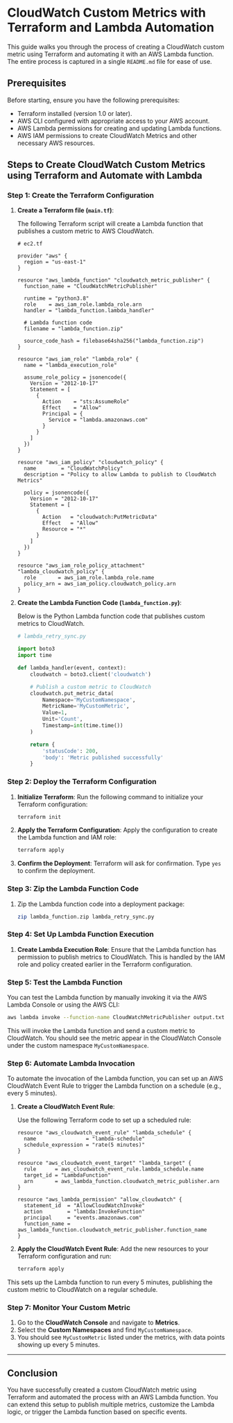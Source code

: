 
# CloudWatch Custom Metrics with Terraform and Lambda Automation

This guide walks you through the process of creating a CloudWatch custom metric using Terraform and automating it with an AWS Lambda function. The entire process is captured in a single `README.md` file for ease of use.

## Prerequisites
Before starting, ensure you have the following prerequisites:

- Terraform installed (version 1.0 or later).
- AWS CLI configured with appropriate access to your AWS account.
- AWS Lambda permissions for creating and updating Lambda functions.
- AWS IAM permissions to create CloudWatch Metrics and other necessary AWS resources.

## Steps to Create CloudWatch Custom Metrics using Terraform and Automate with Lambda

### Step 1: Create the Terraform Configuration

1. **Create a Terraform file (`main.tf`)**:

   The following Terraform script will create a Lambda function that publishes a custom metric to AWS CloudWatch.

    ```hcl
    # ec2.tf

    provider "aws" {
      region = "us-east-1"
    }

    resource "aws_lambda_function" "cloudwatch_metric_publisher" {
      function_name = "CloudWatchMetricPublisher"

      runtime = "python3.8"
      role    = aws_iam_role.lambda_role.arn
      handler = "lambda_function.lambda_handler"

      # Lambda function code
      filename = "lambda_function.zip"

      source_code_hash = filebase64sha256("lambda_function.zip")
    }

    resource "aws_iam_role" "lambda_role" {
      name = "lambda_execution_role"

      assume_role_policy = jsonencode({
        Version = "2012-10-17"
        Statement = [
          {
            Action    = "sts:AssumeRole"
            Effect    = "Allow"
            Principal = {
              Service = "lambda.amazonaws.com"
            }
          }
        ]
      })
    }

    resource "aws_iam_policy" "cloudwatch_policy" {
      name        = "CloudWatchPolicy"
      description = "Policy to allow Lambda to publish to CloudWatch Metrics"

      policy = jsonencode({
        Version = "2012-10-17"
        Statement = [
          {
            Action   = "cloudwatch:PutMetricData"
            Effect   = "Allow"
            Resource = "*"
          }
        ]
      })
    }

    resource "aws_iam_role_policy_attachment" "lambda_cloudwatch_policy" {
      role       = aws_iam_role.lambda_role.name
      policy_arn = aws_iam_policy.cloudwatch_policy.arn
    }
    ```

2. **Create the Lambda Function Code (`lambda_function.py`)**:

   Below is the Python Lambda function code that publishes custom metrics to CloudWatch.

    ```python
    # lambda_retry_sync.py

    import boto3
    import time

    def lambda_handler(event, context):
        cloudwatch = boto3.client('cloudwatch')

        # Publish a custom metric to CloudWatch
        cloudwatch.put_metric_data(
            Namespace='MyCustomNamespace',
            MetricName='MyCustomMetric',
            Value=1,
            Unit='Count',
            Timestamp=int(time.time())
        )

        return {
            'statusCode': 200,
            'body': 'Metric published successfully'
        }
    ```

### Step 2: Deploy the Terraform Configuration

1. **Initialize Terraform**:
   Run the following command to initialize your Terraform configuration:

   ```bash
   terraform init
   ```

2. **Apply the Terraform Configuration**:
   Apply the configuration to create the Lambda function and IAM role:

   ```bash
   terraform apply
   ```

3. **Confirm the Deployment**:
   Terraform will ask for confirmation. Type `yes` to confirm the deployment.

### Step 3: Zip the Lambda Function Code

1. Zip the Lambda function code into a deployment package:

   ```bash
   zip lambda_function.zip lambda_retry_sync.py
   ```

### Step 4: Set Up Lambda Function Execution

1. **Create Lambda Execution Role**:
   Ensure that the Lambda function has permission to publish metrics to CloudWatch. This is handled by the IAM role and policy created earlier in the Terraform configuration.

### Step 5: Test the Lambda Function

You can test the Lambda function by manually invoking it via the AWS Lambda Console or using the AWS CLI:

```bash
aws lambda invoke --function-name CloudWatchMetricPublisher output.txt
```

This will invoke the Lambda function and send a custom metric to CloudWatch. You should see the metric appear in the CloudWatch Console under the custom namespace `MyCustomNamespace`.

### Step 6: Automate Lambda Invocation

To automate the invocation of the Lambda function, you can set up an AWS CloudWatch Event Rule to trigger the Lambda function on a schedule (e.g., every 5 minutes).

1. **Create a CloudWatch Event Rule**:

   Use the following Terraform code to set up a scheduled rule:

    ```hcl
    resource "aws_cloudwatch_event_rule" "lambda_schedule" {
      name                = "lambda-schedule"
      schedule_expression = "rate(5 minutes)"
    }

    resource "aws_cloudwatch_event_target" "lambda_target" {
      rule      = aws_cloudwatch_event_rule.lambda_schedule.name
      target_id = "LambdaFunction"
      arn       = aws_lambda_function.cloudwatch_metric_publisher.arn
    }

    resource "aws_lambda_permission" "allow_cloudwatch" {
      statement_id  = "AllowCloudWatchInvoke"
      action        = "lambda:InvokeFunction"
      principal     = "events.amazonaws.com"
      function_name = aws_lambda_function.cloudwatch_metric_publisher.function_name
    }
    ```

2. **Apply the CloudWatch Event Rule**:
   Add the new resources to your Terraform configuration and run:

   ```bash
   terraform apply
   ```

This sets up the Lambda function to run every 5 minutes, publishing the custom metric to CloudWatch on a regular schedule.

### Step 7: Monitor Your Custom Metric

1. Go to the **CloudWatch Console** and navigate to **Metrics**.
2. Select the **Custom Namespaces** and find `MyCustomNamespace`.
3. You should see `MyCustomMetric` listed under the metrics, with data points showing up every 5 minutes.

---

## Conclusion

You have successfully created a custom CloudWatch metric using Terraform and automated the process with an AWS Lambda function. You can extend this setup to publish multiple metrics, customize the Lambda logic, or trigger the Lambda function based on specific events.

